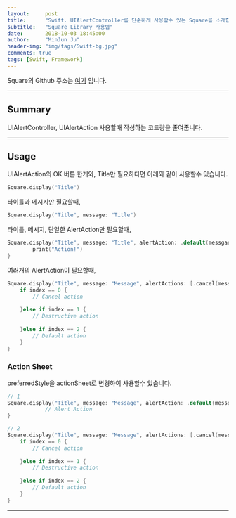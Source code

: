 ```yaml
---
layout:     post
title:      "Swift. UIAlertController를 단순하게 사용할수 있는 Square를 소개합니다"
subtitle:   "Square Library 사용법"
date:       2018-10-03 18:45:00
author:     "MinJun Ju"
header-img: "img/tags/Swift-bg.jpg"
comments: true 
tags: [Swift, Framework]
---
```


Square의 Github 주소는 [여기](https://github.com/devmjun/square) 입니다.

---

## Summary 

UIAlertController, UIAlertAction 사용할때 작성하는 코드량을 줄여줍니다. 

---

## Usage 

UIAlertAction의 OK 버튼 한개와, Title만 필요하다면 아래와 같이 사용할수 있습니다. 

```swift
Square.display("Title")
```

타이틀과 메시지만 필요할때,  

```swift
Square.display("Title", message: "Title")
```

타이틀, 메시지, 단일한 AlertAction만 필요할때, 

```swift
Square.display("Title", message: "Title", alertAction: .default(messgae: "OK")) {
		print("Action!")
}
```

여러개의 AlertAction이 필요할때, 

```swift
Square.display("Title", message: "Message", alertActions: [.cancel(message: "Cancel"), .destructive(message: "Detructive"), .default(messgae: "Default")]) { (alertAction, index) in
    if index == 0 {
        // Cancel action
        
    }else if index == 1 {
        // Destructive action
        
    }else if index == 2 {
        // Default action
    }
}
```

### Action Sheet

preferredStyle을 actionSheet로 변경하여 사용할수 있습니다. 

```swift
// 1
Square.display("Title", message: "Message", alertAction: .default(messgae: "OK"), preferredStyle: .actionSheet) {
            // Alert Action   
}

// 2
Square.display("Title", message: "Message", alertActions: [.cancel(message: "Cancel"), .destructive(message: "Detructive"), .default(messgae: "Default")], preferredStyle: .actionSheet) { (alertAction, index) in
    if index == 0 {
        // Cancel action
        
    }else if index == 1 {
        // Destructive action
        
    }else if index == 2 {
        // Default action
    }
}
```

---




